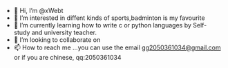 - 👋 Hi, I’m @xWebt
- 👀 I’m interested in diffent kinds of sports,badminton is my favourite
- 🌱 I’m currently learning how to write c or python languages by Self-study and university teacher.
- 💞️ I’m looking to collaborate on 
- 📫 How to reach me ...you can use the email gg2050361034@gmail.com or if you are chinese, qq:2050361034

<!---
xWebt/xWebt is a ✨ special ✨ repository because its `README.md` (this file) appears on your GitHub profile.
You can click the Preview link to take a look at your changes.
--->
